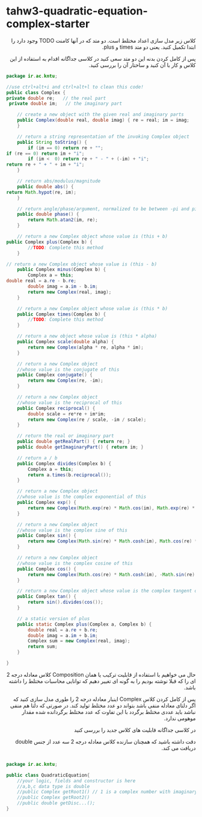 # tahw3-quadratic-equation-complex-starter

<div dir="rtl" align="right">
  
کلاس زیر مدل سازی اعداد مختلط است. دو متد که در آنها کامنت TODO وجود دارد را ابتدا تکمیل کنید. یعنی دو متد times و plus.

پس از کامل کردن بدنه این دو متد سعی کنید در کلاسی جداگانه اقدام به استفاده از این کلاس و کار با آن کنید و ساختار آن را بررسی کنید.


</div>



```java
package ir.ac.kntu;

//use ctrl+alt+i and ctrl+alt+l to clean this code!
public class Complex {
private double re;   // the real part
 private double im;   // the imaginary part

    // create a new object with the given real and imaginary parts
    public Complex(double real, double imag) { re = real; im = imag;
    }

    // return a string representation of the invoking Complex object
    public String toString() {
        if (im == 0) return re + "";
if (re == 0) return im + "i";
        if (im <  0) return re + " - " + (-im) + "i";
return re + " + " + im + "i";
    }

    // return abs/modulus/magnitude
    public double abs() {
return Math.hypot(re, im);
    }

    // return angle/phase/argument, normalized to be between -pi and pi
    public double phase() {
        return Math.atan2(im, re);
    }

    // return a new Complex object whose value is (this + b)
public Complex plus(Complex b) {
        //TODO: Complete this method
    }

// return a new Complex object whose value is (this - b)
    public Complex minus(Complex b) {
        Complex a = this;
double real = a.re - b.re;
        double imag = a.im - b.im;
        return new Complex(real, imag);
    }

    // return a new Complex object whose value is (this * b)
    public Complex times(Complex b) {
        //TODO: Complete this method
    }

    // return a new object whose value is (this * alpha)
    public Complex scale(double alpha) {
        return new Complex(alpha * re, alpha * im);
    }

    // return a new Complex object 
    //whose value is the conjugate of this
    public Complex conjugate() {
        return new Complex(re, -im);
    }

    // return a new Complex object 
    //whose value is the reciprocal of this
    public Complex reciprocal() {
        double scale = re*re + im*im;
        return new Complex(re / scale, -im / scale);
    }

    // return the real or imaginary part
    public double getRealPart() { return re; }
    public double getImaginaryPart() { return im; }

    // return a / b
    public Complex divides(Complex b) {
        Complex a = this;
        return a.times(b.reciprocal());
    }

    // return a new Complex object 
    //whose value is the complex exponential of this
    public Complex exp() {
        return new Complex(Math.exp(re) * Math.cos(im), Math.exp(re) * Math.sin(im));
    }

    // return a new Complex object 
    //whose value is the complex sine of this
    public Complex sin() {
        return new Complex(Math.sin(re) * Math.cosh(im), Math.cos(re) * Math.sinh(im));
    }

    // return a new Complex object 
    //whose value is the complex cosine of this
    public Complex cos() {
        return new Complex(Math.cos(re) * Math.cosh(im), -Math.sin(re) * Math.sinh(im));
    }

    // return a new Complex object whose value is the complex tangent of this
    public Complex tan() {
        return sin().divides(cos());
    }

    // a static version of plus
    public static Complex plus(Complex a, Complex b) {
        double real = a.re + b.re;
        double imag = a.im + b.im;
        Complex sum = new Complex(real, imag);
        return sum;
    }

}
```

<div dir="rtl" align="right">

حال می خواهیم با استفاده از قابلیت ترکیب یا همان Composition کلاس معادله درجه 2 ای را که قبلا نوشته بودیم را به گونه ای تغییر دهیم که توانایی محاسبات مختلط را داشته باشد.

پس از کامل کردن کلاس Complex اینبار معادله درجه 2 را طوری مدل سازی کنید که اگر دلتای معادله منفی باشد بتواند دو عدد مختلط تولید کند. در صورتی که دلتا هم منفی نباشد باید عددی مختلط برگردد با این تفاوت که عدد مختلط برگردانده شده مقدار موهومی ندارد.

در کلاسی جداگانه قابلیت های کلاس جدید را بررسی کنید
  
</div>

<div dir="rtl" align="right">
دقت داشته باشید که همچنان سازنده کلاس معادله درجه 2 سه عدد از جنس double دریافت می کند.  
  
</div>

```java

package ir.ac.kntu;

public class QuadraticEquation{
    //your logic, fields and constructor is here
    //a,b,c data type is double
    //public Complex getRoot1() // 1 is a complex number with imaginary part zero.
    //public Complex getRoot2()
    //public double getDisc...();
}
```
